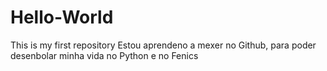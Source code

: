 # Hello-World
This is my first repository
Estou aprendeno a mexer no Github, para poder desenbolar minha vida no Python e no Fenics
